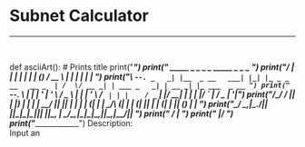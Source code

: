 <h1> Subnet Calculator </h1><hr><br>


def asciiArt(): # Prints title
    print("_____________________________________________________________________________________________________")
    print(" _____       _                _   _   _               _____       _            _       _             ")
    print("/  ___|     | |              | | | | (_)             /  __ \     | |          | |     | |            ")
    print("\ `--. _   _| |__  _ __   ___| |_| |_ _ _ __   __ _  | /  \/ __ _| | ___ _   _| | __ _| |_ ___  _ __ ")
    print(" `--. \ | | | '_ \| '_ \ / _ \ __| __| | '_ \ / _` | | |    / _` | |/ __| | | | |/ _` | __/ _ \| '__|")
    print("/\__/ / |_| | |_) | | | |  __/ |_| |_| | | | | (_| | | \__/\ (_| | | (__| |_| | | (_| | || (_) | |   ")
    print("\____/ \__,_|_.__/|_| |_|\___|\__|\__|_|_| |_|\__, |  \____/\__,_|_|\___|\__,_|_|\__,_|\__\___/|_|   ")
    print("                                               __/ |                                                 ")
    print("                                              |___/                                                  ")
    print("_____________________________________________________________________________________________________")
Description:<br>
Input an 

